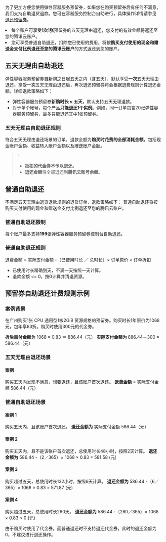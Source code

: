 为了更加方便您使用弹性容器服务预留券，如果您在购买预留券后有任何不满意，我们支持自助退货退款。您可在容器服务控制台自助进行，具体操作详情请参见 [退还预留券](https://cloud.tencent.com/document/product/457/55750#.E9.80.80.E8.BF.98.E9.A2.84.E7.95.99.E5.88.B8)。


<dx-alert infotype="explain" title="">
<li>每个账户可享受<b>1次1张</b>预留券的五天无理由退还，您支付的有效金额将返还至您的腾讯云账户。</li>
<li>您可享受普通自助退还，扣除您已使用的费用，将按<b>购买支付使用的现金和赠送金支付比例退还至您的腾讯云账户</b>的方式返还到您的账户。</li>
</dx-alert>


## 五天无理由自助退还

弹性容器服务预留券自新购之日起五天之内（含五天），默认享受**一次**五天无理由退还。享受**一次**五天无理由退还后，再次退还预留券将会根据退费规则计算退还金额。详细退款策略如下：

- 弹性容器服务预留券**新购时长 ≤ 五天**，默认支持五天无理退款。
- 对于单个帐号，每个产品**只能退还1个实例**。例如，同一订单包含20张弹性容器服务预留券，最多只能退还其中1张预留券。



### 五天无理由自助退还规则
符合五天无理由退还场景的订单，退款金额为**购买时花费的全部消耗金额**，包括现金账户金额、收益转入账户金额以及赠送账户金额。
>! 
> - **抵扣的代金券不予以退还。**
> - **退还金额**将全部退还到**腾讯云账号余额**。




## 普通自助退还

不满足五天无理由退货退款规则的退货订单，退款策略如下：
普通自助退还将按购买支付使用的现金和赠送金支付比例退还至您的腾讯云账户。

### 普通自助退还限制

每个账户最多支持**199**张弹性容器服务预留券控制台自助退还。

### 普通自助退还规则

退费金额 = 实际支付金额 -（已使用时长 ／ 总时长）× 订单原价 × 订单折扣

- 已使用时长精确到天，不满一天按照一天计算。
- 退款金额 <= 0，按0计算并清退资源。




## 预留券自助退还计费规则示例
### 案例背景

在广州购买1张 CPU 通用型1核2GiB 资源规格的预留券。购买时长1年原价为1068元，包年享83折。购买时使用300元的代金券。

**折后需付金额为** 1068 × 0.83 ＝ 886.44（元）
**实际支付金额为** 886.44－300 = 586.44（元）

### 五天无理由退还场景

#### 案例

购买五天内发现不满意，想要退还，且该账户首次退还。
**退费金额** = 实际支付金额 586.44（元）

### 普通自助退还场景

#### 案例 1

购买五天内，且该账户首次退还。
**退还金额为** 实际支付金额 586.44（元）

#### 案例 2

购买五天内，且不是该账户首次退还，总使用时长48小时，按照2天计算。
**退还金额为** 586.44 -（2／365）× 1068 × 0.83 = 581.58 (元)


#### 案例 3

购买超过五天，总使用时长132小时，按照6天计算。
**退还金额为** 586.44 -（6／365）× 1068 × 0.83 = 571.87 (元)

#### 案例 4

购买超过五天，总使用时长260天。
**退还金额为** 586.44 -（260／365）× 1068 × 0.83 < 0 (元)

由于购买时使用了代金券，而普通退还时不支持退还代金券，此时的退还金额为0，不建议进行退还操作。

